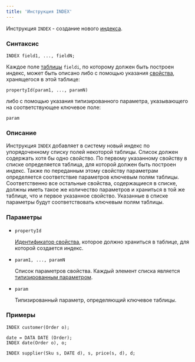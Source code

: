 ```yaml
---
title: 'Инструкция INDEX'
---
```


Инструкция `INDEX` - создание нового [индекса](Indexes.md).

### Синтаксис

```
INDEX field1, ..., fieldN;
```

Каждое поле [таблицы](Tables.md) `fieldi`, по которому должен быть построен индекс, может быть описано либо с помощью указания [свойства](Properties.md), хранящегося в этой таблице:

```
propertyId(param1, ..., paramN)
```

либо с помощью указания типизированного параметра, указывающего на соответствующее ключевое поле: 

```
param
```

### Описание

Инструкция `INDEX` добавляет в систему новый индекс по упорядоченному списку полей некоторой таблицы. Список должен содержать хотя бы одно свойство. По первому указанному свойству в списке определяется таблица, для которой должен быть построен индекс. Также по переданным этому свойству параметрам определяется соответствие параметров ключевым полям таблицы. Соответственно все остальные свойства, содержащиеся в списке, должны иметь такое же количество параметров и храниться в той же таблице, что и первое указанное свойство. Указанные в списке параметры будут соответствовать ключевым полям таблицы.

### Параметры

- `propertyId`

    [Идентификатор свойства](IDs.md#propertyid), которое должно храниться в таблице, для которой создается индекс.

- `param1, ..., paramN`

    Список параметров свойства. Каждый элемент списка является [типизированным параметром](IDs.md#paramid).

- `param`

    Типизированный параметр, определяющий ключевое таблицы.

### Примеры

```lsf
INDEX customer(Order o);

date = DATA DATE (Order);
INDEX date(Order o), o;

INDEX supplier(Sku s, DATE d), s, price(s, d), d;
```
